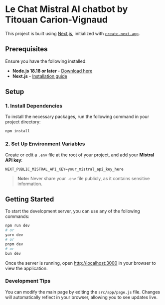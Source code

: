 
# Le Chat Mistral AI chatbot by Titouan Carion-Vignaud

This project is built using [Next.js](https://nextjs.org), initialized with [`create-next-app`](https://github.com/vercel/next.js/tree/canary/packages/create-next-app).

## Prerequisites

Ensure you have the following installed:

- **Node.js 18.18 or later** - [Download here](https://nodejs.org/en/download/package-manager)
- **Next.js** - [Installation guide](https://nextjs.org/docs/app/getting-started/installation)

## Setup

### 1. Install Dependencies

To install the necessary packages, run the following command in your project directory:

```bash
npm install
```

### 2. Set Up Environment Variables

Create or edit a `.env` file at the root of your project, and add your **Mistral API key**:

```plaintext
NEXT_PUBLIC_MISTRAL_API_KEY=your_mistral_api_key_here
```

> **Note:** Never share your `.env` file publicly, as it contains sensitive information.

## Getting Started

To start the development server, you can use any of the following commands:

```bash
npm run dev
# or
yarn dev
# or
pnpm dev
# or
bun dev
```

Once the server is running, open [http://localhost:3000](http://localhost:3000) in your browser to view the application.

### Development Tips

You can modify the main page by editing the `src/app/page.js` file. Changes will automatically reflect in your browser, allowing you to see updates live.

